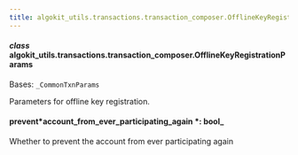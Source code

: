 ```yaml
---
title: algokit_utils.transactions.transaction_composer.OfflineKeyRegistrationParams
---
```


#### _class_ algokit_utils.transactions.transaction_composer.OfflineKeyRegistrationParams

Bases: `_CommonTxnParams`

Parameters for offline key registration.

#### prevent*account_from_ever_participating_again *: bool\_

Whether to prevent the account from ever participating again
